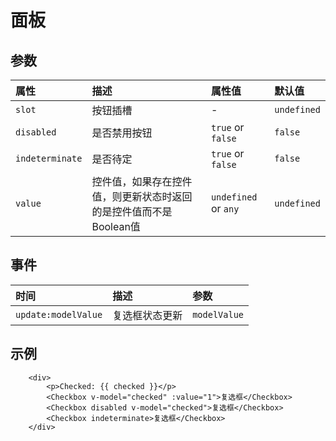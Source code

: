 # 面板

## 参数

| 属性       | 描述               | 属性值                 | 默认值     |
| :--------- | :------------------------ | :------------------------------ | :---------- |
| `slot`    | 按钮插槽        | -                               | `undefined` |
| `disabled` | 是否禁用按钮 | `true` or `false`               | `false`     |
| `indeterminate` | 是否待定 | `true` or `false` | `false` |
| `value` | 控件值，如果存在控件值，则更新状态时返回的是控件值而不是 Boolean值 | `undefined` or `any` | `undefined` |

## 事件

| 时间   | 描述               | 参数    |
| :------ | :------------------------ | :------------ |
| `update:modelValue` | 复选框状态更新 | `modelValue` |

## 示例

```vue
    <div>
        <p>Checked: {{ checked }}</p>
        <Checkbox v-model="checked" :value="1">复选框</Checkbox>
        <Checkbox disabled v-model="checked">复选框</Checkbox>
        <Checkbox indeterminate>复选框</Checkbox>
    </div>
```

<CheckboxExample/>

<script setup>
import CheckboxExample from './CheckboxExample.vue'
</script>